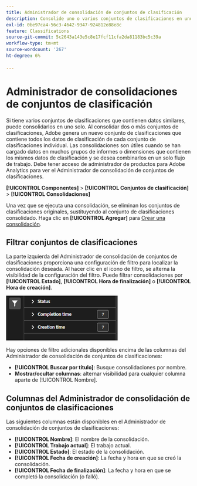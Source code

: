 ```yaml
---
title: Administrador de consolidación de conjuntos de clasificación
description: Consolide uno o varios conjuntos de clasificaciones en uno solo.
exl-id: 0be97ca4-56c3-4642-9347-924812e88e8c
feature: Classifications
source-git-commit: 5c2643a143e5c8e17fcf11cfa2da81183bc5c39a
workflow-type: tm+mt
source-wordcount: '267'
ht-degree: 6%

---
```


# Administrador de consolidaciones de conjuntos de clasificación

Si tiene varios conjuntos de clasificaciones que contienen datos similares, puede consolidarlos en uno solo. Al consolidar dos o más conjuntos de clasificaciones, Adobe genera un nuevo conjunto de clasificaciones que contiene todos los datos de clasificación de cada conjunto de clasificaciones individual. Las consolidaciones son útiles cuando se han cargado datos en muchos grupos de informes o dimensiones que contienen los mismos datos de clasificación y se desea combinarlos en un solo flujo de trabajo. Debe tener acceso de administrador de productos para Adobe Analytics para ver el Administrador de consolidación de conjuntos de clasificaciones.

**[!UICONTROL Componentes]** > **[!UICONTROL Conjuntos de clasificación]** > **[!UICONTROL Consolidaciones]**

Una vez que se ejecuta una consolidación, se eliminan los conjuntos de clasificaciones originales, sustituyendo al conjunto de clasificaciones consolidado. Haga clic en **[!UICONTROL Agregar]** para [Crear una consolidación](process.md).

## Filtrar conjuntos de clasificaciones

La parte izquierda del Administrador de consolidación de conjuntos de clasificaciones proporciona una configuración de filtro para localizar la consolidación deseada. Al hacer clic en el icono de filtro, se alterna la visibilidad de la configuración del filtro. Puede filtrar consolidaciones por **[!UICONTROL Estado]**, **[!UICONTROL Hora de finalización]** o **[!UICONTROL Hora de creación]**.

![Filtros de consolidación del conjunto de clasificaciones](../../assets/classification-set-consolidation-filters.png)

Hay opciones de filtro adicionales disponibles encima de las columnas del Administrador de consolidación de conjuntos de clasificaciones:

* **[!UICONTROL Buscar por título]**: Busque consolidaciones por nombre.
* **Mostrar/ocultar columnas**: alternar visibilidad para cualquier columna aparte de [!UICONTROL Nombre].

## Columnas del Administrador de consolidación de conjuntos de clasificaciones

Las siguientes columnas están disponibles en el Administrador de consolidación de conjuntos de clasificaciones:

* **[!UICONTROL Nombre]**: El nombre de la consolidación.
* **[!UICONTROL Trabajo actual]**: El trabajo actual. <!-- todo: better description -->
* **[!UICONTROL Estado]**: El estado de la consolidación. <!-- todo: get list of possible statuses -->
* **[!UICONTROL Fecha de creación]**: La fecha y hora en que se creó la consolidación.
* **[!UICONTROL Fecha de finalización]**: La fecha y hora en que se completó la consolidación (o falló).
